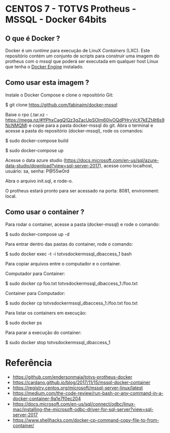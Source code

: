 # CENTOS 7 - TOTVS Protheus - MSSQL - Docker 64bits

## O que é Docker ?

Docker é um _runtime_ para execução de LinuX _Containers_ (LXC). Este repositório contém um conjunto de scripts para construir uma imagem do protheus com o mssql que poderá ser executada em qualquer host Linux que tenha o [Docker Engine](https://docs.docker.com/installation/) instalado.

## Como usar esta imagem ?

Instale o Docker Compose e clone o repositório Git:

$ git clone https://github.com/fabinajm/docker-mssql

Baixe o rpo (.tar.xz - https://mega.nz/#!fPhxCagQ!Qz3gZacUpSOlm60jvOQdPHrvVcX7kEZt4t6s9NcNMQM) e copie para a pasta docker-mssql do git. 
Abra o terminal e acesse a pasta do repositório (docker-mssql), rode os comandos:

$ sudo docker-compose build 

$ sudo docker-compose up

Acesse o data azure studio (https://docs.microsoft.com/en-us/sql/azure-data-studio/download?view=sql-server-2017), acesse como localhost, usuário: sa, senha: P@55w0rd

Abra o arquivo init.sql, e rode-o.

O protheus estará pronto para ser acessado na porta: 8081, environment: local.

## Como usar o container ?

Para rodar o container, acesse a pasta (docker-mssql) e rode o comando:

$ sudo docker-compose up -d

Para entrar dentro das pastas do container, rode o comando:

$ sudo docker exec -t -i totvsdockermssql_dbaccess_1 bash

Para copiar arquivos entre o computador e o container.

Computador para Container:

$ sudo docker cp foo.txt totvsdockermssql_dbaccess_1:/foo.txt

Container para Computador:

$ sudo docker cp totvsdockermssql_dbaccess_1:/foo.txt foo.txt

Para listar os containers em execução:

$ sudo docker ps

Para parar a execução do container:

$ sudo docker stop totvsdockermssql_dbaccess_1

# Referência

* https://github.com/endersonmaia/totvs-protheus-docker
* https://cardano.github.io/blog/2017/11/15/mssql-docker-container
* https://registry.centos.org/microsoft/mssql-server-linux/latest
* https://medium.com/the-code-review/run-bash-or-any-command-in-a-docker-container-9a1e7f0ec204
* https://docs.microsoft.com/en-us/sql/connect/odbc/linux-mac/installing-the-microsoft-odbc-driver-for-sql-server?view=sql-server-2017
* https://www.shellhacks.com/docker-cp-command-copy-file-to-from-container/
